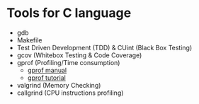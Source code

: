# Tools for C language
- gdb
- Makefile
- Test Driven Development (TDD) & CUint (Black Box Testing)
- gcov (Whitebox Testing & Code Coverage)
- gprof (Profiling/Time consumption)
  - [gprof manual](https://sourceware.org/binutils/docs/gprof/index.html#Top)
  - [gprof tutorial](https://www.thegeekstuff.com/2012/08/gprof-tutorial)
- valgrind (Memory Checking)
- callgrind (CPU instructions profiling)


